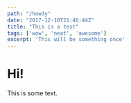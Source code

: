 ```yaml
---
path: "/howdy"
date: "2017-12-10T21:40:44Z"
title: "This is a test"
tags: ['wow', 'neat', 'awesome']
excerpt: 'This will be something once'
---
```


# Hi!

This is some text.